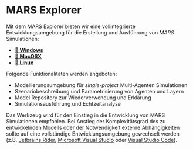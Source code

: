 ﻿---
sidebar_position: 20
sidebar_label: MARS Explorer
---

# MARS Explorer

Mit dem MARS Explorer bieten wir eine vollintegrierte Entwicklungsumgebung für die Erstellung und Ausführung von *MARS* Simulationen:

* [:floppy_disk: **Windows**](https://git.haw-hamburg.de/mars/model-deployments/-/raw/master/Explorer/MARS_EXPLORER_WINDOWS.zip)
* [:floppy_disk: **MacOSX**](https://git.haw-hamburg.de/mars/model-deployments/-/raw/master/Explorer/MARS_EXPLORER_MACOSX.zip)
* [:floppy_disk: **Linux**](https://git.haw-hamburg.de/mars/model-deployments/-/raw/master/Explorer/MARS_EXPLORER_LINUX.zip)

Folgende Funktionalitäten werden angeboten: 

* Modellierungsumgebung für *single-project* Multi-Agenten Simulationen
* Szenariobeschreibung und Parametrisierung von Agenten und Layern
* Model Repository zur Wiederverwendung und Erklärung
* Simulationsausführung und Echtzeitanalyse

Das Werkzeug wird für den Einstieg in die Entwicklung von MARS Simulationen empfohlen. Bei Anstieg der Komplexitätsgrad des zu entwickelnden Modells oder der Notwendigkeit externe Abhängigkeiten sollte auf eine vollständige Entwicklungsumgebung gewechselt werden (z.B. [Jetbrains Rider](https://www.jetbrains.com/de-de/rider/download/#section=windows), [Microsoft Visual Studio](https://visualstudio.microsoft.com/de/) oder [Visual Studio Code](https://code.visualstudio.com/?wt.mc_id=DX_841432)).



